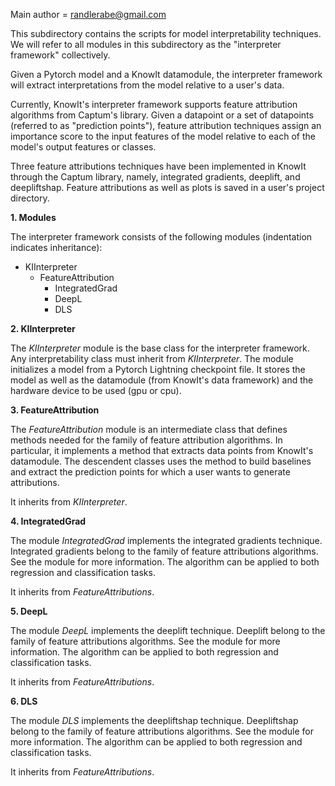 Main author = randlerabe@gmail.com 

This subdirectory contains the scripts for model interpretability techniques. We will refer to all modules in this subdirectory as the "interpreter framework" collectively.

Given a Pytorch model and a KnowIt datamodule, the interpreter framework will extract interpretations from the model relative to a user's data.

Currently, KnowIt's interpreter framework supports feature attribution algorithms from Captum's library. Given a datapoint or a set of datapoints (referred to as "prediction points"), feature attribution techniques assign an importance score to the input features of the model relative to each of the model's output features or classes.

Three feature attributions techniques have been implemented in KnowIt through the Captum library, namely, integrated gradients, deeplift, and deepliftshap. Feature attributions as well as plots is saved in a user's project directory.

**1. Modules**

The interpreter framework consists of the following modules (indentation indicates inheritance):
- KIInterpreter
    - FeatureAttribution
        - IntegratedGrad
        - DeepL
        - DLS

**2. KIInterpreter**

The _KIInterpreter_ module is the base class for the interpreter framework. Any interpretability class must inherit from _KIInterpreter_. The module initializes a model from a Pytorch Lightning checkpoint file. It stores the model as well as the datamodule (from KnowIt's data framework) and the hardware device to be used (gpu or cpu).

**3. FeatureAttribution**

The _FeatureAttribution_ module is an intermediate class that defines methods needed for the family of feature attribution algorithms. In particular, it implements a method that extracts data points from KnowIt's datamodule. The descendent classes uses the method to build baselines and extract the prediction points for which a user wants to generate attributions.

It inherits from _KIInterpreter_.

**4. IntegratedGrad**

The module _IntegratedGrad_ implements the integrated gradients technique. Integrated gradients belong to the family of feature attributions algorithms. See the module for more information. The algorithm can be applied to both regression and classification tasks.

It inherits from _FeatureAttributions_.

**5. DeepL**

The module _DeepL_ implements the deeplift technique. Deeplift belong to the family of feature attributions algorithms. See the module for more information. The algorithm can be applied to both regression and classification tasks.

It inherits from _FeatureAttributions_.

**6. DLS**

The module _DLS_ implements the deepliftshap technique. Deepliftshap belong to the family of feature attributions algorithms. See the module for more information. The algorithm can be applied to both regression and classification tasks.

It inherits from _FeatureAttributions_.
